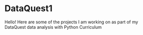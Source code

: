 # DataQuest1
Hello! Here are some of the projects I am working on as part of my DataQuest data analysis with Python Curriculum
